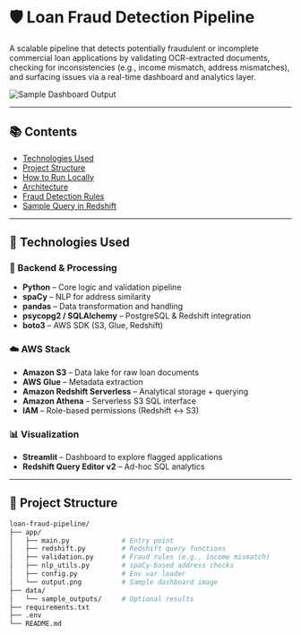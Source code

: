 # 🛡️ Loan Fraud Detection Pipeline

A scalable pipeline that detects potentially fraudulent or incomplete commercial loan applications by validating OCR-extracted documents, checking for inconsistencies (e.g., income mismatch, address mismatches), and surfacing issues via a real-time dashboard and analytics layer.

![Sample Dashboard Output](app/output.png)

---

## 📚 Contents

- [Technologies Used](#technologies-used)
- [Project Structure](#project-structure)
- [How to Run Locally](#how-to-run-locally)
- [Architecture](#architecture)
- [Fraud Detection Rules](#fraud-detection-rules)
- [Sample Query in Redshift](#sample-query-in-redshift)

---

## 🔧 Technologies Used

### 🐍 Backend & Processing

- **Python** – Core logic and validation pipeline
- **spaCy** – NLP for address similarity
- **pandas** – Data transformation and handling
- **psycopg2 / SQLAlchemy** – PostgreSQL & Redshift integration
- **boto3** – AWS SDK (S3, Glue, Redshift)

### ☁️ AWS Stack

- **Amazon S3** – Data lake for raw loan documents
- **AWS Glue** – Metadata extraction
- **Amazon Redshift Serverless** – Analytical storage + querying
- **Amazon Athena** – Serverless S3 SQL interface
- **IAM** – Role-based permissions (Redshift ↔ S3)

### 📊 Visualization

- **Streamlit** – Dashboard to explore flagged applications
- **Redshift Query Editor v2** – Ad-hoc SQL analytics

---

## 📁 Project Structure

```bash
loan-fraud-pipeline/
├── app/
│   ├── main.py             # Entry point
│   ├── redshift.py         # Redshift query functions
│   ├── validation.py       # Fraud rules (e.g., income mismatch)
│   ├── nlp_utils.py        # spaCy-based address checks
│   ├── config.py           # Env var loader
│   └── output.png          # Sample dashboard image
├── data/
│   └── sample_outputs/     # Optional results
├── requirements.txt
├── .env
└── README.md
```
